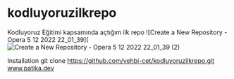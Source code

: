 # kodluyoruzilkrepo
Kodluyoruz Eğitimi kapsamında açtığım ilk repo
![Create a New Repository - Opera 5 12 2022 22_01_39](![Create a New Repository - Opera 5 12 2022 22_01_39 (2)](https://user-images.githubusercontent.com/119114919/205722545-f9b84e85-7e91-4dba-ae1d-56a83fd61d5e.png)


Installation
git clone https://github.com/vehbi-cet/kodluyoruzilkrepo.git
www.patika.dev
